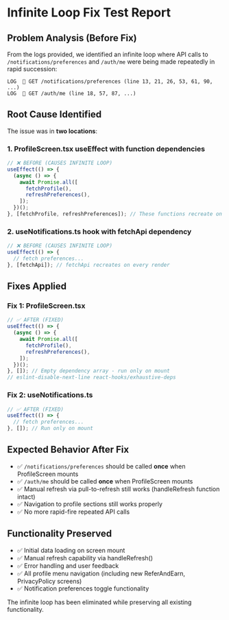 # Infinite Loop Fix Test Report

## Problem Analysis (Before Fix)

From the logs provided, we identified an infinite loop where API calls to `/notifications/preferences` and `/auth/me` were being made repeatedly in rapid succession:

```log
LOG  🔵 GET /notifications/preferences (line 13, 21, 26, 53, 61, 90, ...)
LOG  🔵 GET /auth/me (line 18, 57, 87, ...)
```

## Root Cause Identified

The issue was in **two locations**:

### 1. ProfileScreen.tsx useEffect with function dependencies
```typescript
// ❌ BEFORE (CAUSES INFINITE LOOP)
useEffect(() => {
  (async () => {
    await Promise.all([
      fetchProfile(),
      refreshPreferences(),
    ]);
  })();
}, [fetchProfile, refreshPreferences]); // These functions recreate on every render
```

### 2. useNotifications.ts hook with fetchApi dependency
```typescript
// ❌ BEFORE (CAUSES INFINITE LOOP)
useEffect(() => {
  // fetch preferences...
}, [fetchApi]); // fetchApi recreates on every render
```

## Fixes Applied

### Fix 1: ProfileScreen.tsx
```typescript
// ✅ AFTER (FIXED)
useEffect(() => {
  (async () => {
    await Promise.all([
      fetchProfile(),
      refreshPreferences(),
    ]);
  })();
}, []); // Empty dependency array - run only on mount
// eslint-disable-next-line react-hooks/exhaustive-deps
```

### Fix 2: useNotifications.ts
```typescript
// ✅ AFTER (FIXED)  
useEffect(() => {
  // fetch preferences...
}, []); // Run only on mount
```

## Expected Behavior After Fix

- ✅ `/notifications/preferences` should be called **once** when ProfileScreen mounts
- ✅ `/auth/me` should be called **once** when ProfileScreen mounts
- ✅ Manual refresh via pull-to-refresh still works (handleRefresh function intact)
- ✅ Navigation to profile sections still works properly
- ✅ No more rapid-fire repeated API calls

## Functionality Preserved

- ✅ Initial data loading on screen mount
- ✅ Manual refresh capability via handleRefresh()
- ✅ Error handling and user feedback
- ✅ All profile menu navigation (including new ReferAndEarn, PrivacyPolicy screens)
- ✅ Notification preferences toggle functionality

The infinite loop has been eliminated while preserving all existing functionality.